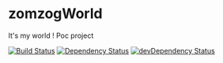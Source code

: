 # zomzogWorld
It's my world ! Poc project

[![Build Status](https://travis-ci.org/Zomzog/zomzogWorld.svg)](https://travis-ci.org/Zomzog/zomzogWorld)
[![Dependency Status](https://david-dm.org/Zomzog/zomzogWorld.svg)](https://david-dm.org/Zomzog/zomzogWorld)
[![devDependency Status](https://david-dm.org/Zomzog/zomzogWorld/dev-status.svg)](https://david-dm.org/Zomzog/zomzogWorld#info=devDependencies)